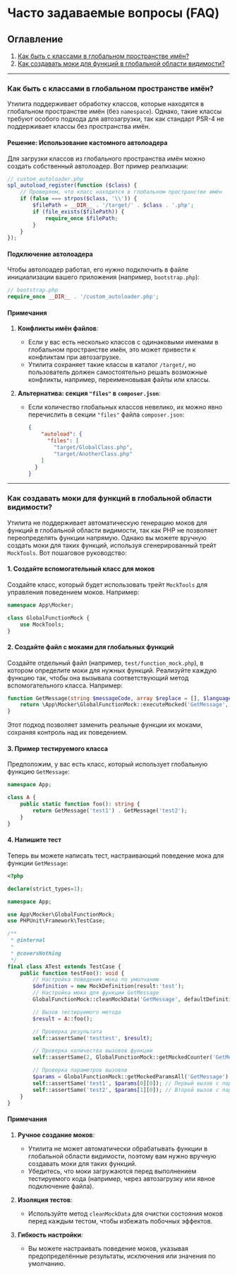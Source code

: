 # Часто задаваемые вопросы (FAQ)

## Оглавление

1. [Как быть с классами в глобальном пространстве имён?](#как-быть-с-классами-в-глобальном-пространстве-имён)
2. [Как создавать моки для функций в глобальной области видимости?](#как-создавать-моки-для-функций-в-глобальной-области-видимости)

---

### Как быть с классами в глобальном пространстве имён?

Утилита поддерживает обработку классов, которые находятся в глобальном пространстве имён (без `namespace`). Однако,
такие классы требуют особого подхода для автозагрузки, так как стандарт PSR-4 не поддерживает классы без пространства
имён.

#### Решение: Использование кастомного автолоадера

Для загрузки классов из глобального пространства имён можно создать собственный автолоадер. Вот пример реализации:

```php
// custom_autoloader.php
spl_autoload_register(function ($class) {
    // Проверяем, что класс находится в глобальном пространстве имён
    if (false === strpos($class, '\\')) {
        $filePath = __DIR__ . '/target/' . $class . '.php';
        if (file_exists($filePath)) {
            require_once $filePath;
        }
    }
});
```

#### Подключение автолоадера

Чтобы автолоадер работал, его нужно подключить в файле инициализации вашего приложения (например, `bootstrap.php`):

```php
// bootstrap.php
require_once __DIR__ . '/custom_autoloader.php';
```

#### Примечания

1. **Конфликты имён файлов**:
    - Если у вас есть несколько классов с одинаковыми именами в глобальном пространстве имён, это может привести к
      конфликтам при автозагрузке.
    - Утилита сохраняет такие классы в каталог `/target/`, но пользователь должен самостоятельно решать возможные
      конфликты, например, переименовывая файлы или классы.

2. **Альтернатива: секция `"files"` в `composer.json`**:
    - Если количество глобальных классов невелико, их можно явно перечислить в секции `"files"` файла `composer.json`:
      ```json
      {
          "autoload": {
            "files": [
              "target/GlobalClass.php",
              "target/AnotherClass.php"
          ]
        }
      }
      ```

---

### Как создавать моки для функций в глобальной области видимости?

Утилита не поддерживает автоматическую генерацию моков для функций в глобальной области видимости, так как PHP не
позволяет переопределять функции напрямую. Однако вы можете вручную создать моки для таких функций, используя
сгенерированный трейт `MockTools`. Вот пошаговое руководство:

#### 1. Создайте вспомогательный класс для моков

Создайте класс, который будет использовать трейт `MockTools` для управления поведением моков. Например:

```php
namespace App\Mocker;

class GlobalFunctionMock {
    use MockTools;
}
```

#### 2. Создайте файл с моками для глобальных функций

Создайте отдельный файл (например, `test/function_mock.php`), в котором определите моки для нужных функций. Реализуйте
каждую функцию так, чтобы она вызывала соответствующий метод вспомогательного класса. Например:

```php
function GetMessage(string $messageCode, array $replace = [], $language = null): string {
    return \App\Mocker\GlobalFunctionMock::executeMocked('GetMessage', [$messageCode, $replace, $language]);
}
```

Этот подход позволяет заменить реальные функции их моками, сохраняя контроль над их поведением.

#### 3. Пример тестируемого класса

Предположим, у вас есть класс, который использует глобальную функцию `GetMessage`:

```php
namespace App;

class A {
    public static function foo(): string {
        return GetMessage('test1') . GetMessage('test2');
    }
}
```

#### 4. Напишите тест

Теперь вы можете написать тест, настраивающий поведение мока для функции `GetMessage`:

```php
<?php

declare(strict_types=1);

namespace App;

use App\Mocker\GlobalFunctionMock;
use PHPUnit\Framework\TestCase;

/**
 * @internal
 *
 * @coversNothing
 */
final class ATest extends TestCase {
    public function testFoo(): void {
        // Настройка поведения мока по умолчанию
        $definition = new MockDefinition(result:'test');
        // Настройка мока для функции GetMessage
        GlobalFunctionMock::cleanMockData('GetMessage', defaultDefinition: $definition);

        // Вызов тестируемого метода
        $result = A::foo();

        // Проверка результата
        self::assertSame('testtest', $result);

        // Проверка количества вызовов функции
        self::assertSame(2, GlobalFunctionMock::getMockedCounter('GetMessage'));

        // Проверка параметров вызовов
        $params = GlobalFunctionMock::getMockedParamsAll('GetMessage');
        self::assertSame('test1', $params[0][0]); // Первый вызов с параметром 'test1'
        self::assertSame('test2', $params[1][0]); // Второй вызов с параметром 'test2'
    }
}
```

#### Примечания

1. **Ручное создание моков**:
    - Утилита не может автоматически обрабатывать функции в глобальной области видимости, поэтому вам нужно вручную
      создавать моки для таких функций.
    - Убедитесь, что моки загружаются перед выполнением тестируемого кода (например, через автозагрузку или явное
      подключение файла).

2. **Изоляция тестов**:
    - Используйте метод `cleanMockData` для очистки состояния моков перед каждым тестом, чтобы избежать побочных
      эффектов.

3. **Гибкость настройки**:
    - Вы можете настраивать поведение моков, указывая предопределённые результаты, исключения или значения по умолчанию.


